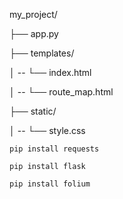 my_project/

  ├── app.py
  
  ├── templates/
  
  │ -- └── index.html

  │ -- └── route_map.html 
  
  ├── static/
  
  │ -- └── style.css 


    
    pip install requests
    
    pip install flask
    
    pip install folium


